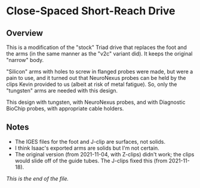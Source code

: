 # Close-Spaced Short-Reach Drive

## Overview

This is a modification of the "stock" Triad drive that replaces the foot
and the arms (in the same manner as the "v2c" variant did). It keeps the
original "narrow" body.

"Silicon" arms with holes to screw in flanged probes were made, but were a
pain to use, and it turned out that NeuroNexus probes can be held by the
clips Kevin provided to us (albeit at risk of metal fatigue). So, only the
"tungsten" arms are needed with this design.

This design with tungsten, with NeuroNexus probes, and with Diagnostic
BioChip probes, with appropriate cable holders.


## Notes

* The IGES files for the foot and J-clip are surfaces, not solids.
* I think Isaac's exported arms are solids but I'm not certain.
* The original version (from 2021-11-04, with Z-clips) didn't work; the
clips would slide off of the guide tubes. The J-clips fixed this (from
2021-11-18).


_This is the end of the file._
